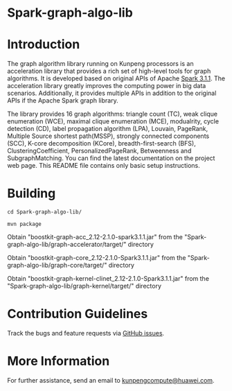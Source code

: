 # Spark-graph-algo-lib



Introduction
============

The graph algorithm library running on Kunpeng processors is an acceleration library that provides a rich set of high-level tools for graph algorithms. It is developed based on original APIs of Apache [Spark 3.1.1](https://github.com/apache/spark/tree/v3.1.1). The acceleration library greatly improves the computing power in big data scenarios. Additionally, it provides multiple APIs in addition to the original APIs if the Apache Spark graph library.

The library provides 16 graph algorithms: triangle count (TC), weak clique enumeration (WCE), maximal clique enumeration (MCE), modualrity, cycle detection (CD), label propagation algorithm (LPA), Louvain, PageRank, Multiple Source shortest path(MSSP), strongly connected components (SCC), K-core decomposition (KCore), breadth-first-search (BFS), ClusteringCoefficient, PersonalizedPageRank, Betweenness and SubgraphMatching. You can find the latest documentation on the project web page. This README file contains only basic setup instructions.





Building
========

    cd Spark-graph-algo-lib/
 
    mvn package

 Obtain "boostkit-graph-acc_2.12-2.1.0-spark3.1.1.jar" from the "Spark-graph-algo-lib/graph-accelerator/target/" directory

 Obtain "boostkit-graph-core_2.12-2.1.0-Spark3.1.1.jar" from the "Spark-graph-algo-lib/graph-core/target/" directory
 
 Obtain "boostkit-graph-kernel-clinet_2.12-2.1.0-Spark3.1.1.jar" from the "Spark-graph-algo-lib/graph-kernel/target/" directory
 


Contribution Guidelines
========

Track the bugs and feature requests via [GitHub issues](https://github.com/kunpengcompute/Spark-graph-algo-lib/issues).

More Information
========

For further assistance, send an email to kunpengcompute@huawei.com.
